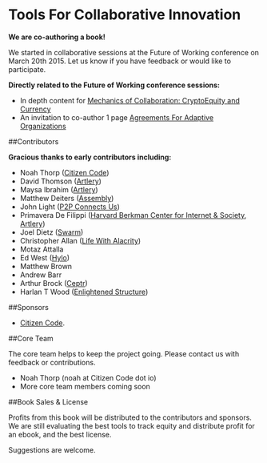 # Tools For Collaborative Innovation

**We are co-authoring a book!**

We started in collaborative sessions at the Future of Working conference on March 20th 2015. Let us know if you have feedback or would like to participate.

**Directly related to the Future of Working conference sessions:**

* In depth content for [Mechanics of Collaboration: CryptoEquity and Currency](cryptoequity-cobudgeting-currency.md)
* An invitation to co-author 1 page [Agreements For Adaptive Organizations](agreements_for_adaptive_organizations.md)

##Contributors

**Gracious thanks to early contributors including:**
    
* Noah Thorp ([Citizen Code](http://citizencode.io))
* David Thomson ([Artlery](http://artlery.com))
* Maysa Ibrahim ([Artlery](http://artlery.com)) 
* Matthew Deiters ([Assembly](http://assembly.com))
* John Light ([P2P Connects Us](http://p2pconnects.us))
* Primavera De Filippi ([Harvard Berkman Center for Internet & Society](http://cyber.law.harvard.edu), [Artlery](http://artlery.com))
* Joel Dietz ([Swarm](http://swarm.fund))
* Christopher Allan ([Life With Alacrity](http://www.lifewithalacrity.com))
* Motaz Attalla
* Ed West ([Hylo](http://Hylo.com))
* Matthew Brown
* Andrew Barr
* Arthur Brock ([Ceptr](http://ceptr.org))
* Harlan T Wood ([Enlightened Structure](http://EnlightenedStructure.net))



##Sponsors
* [Citizen Code](http://citizencode.io). 

##Core Team

The core team helps to keep the project going. Please contact us with feedback or contributions. 

* Noah Thorp (noah at Citizen Code dot io)
* More core team members coming soon

##Book Sales & License

Profits from this book will be distributed to the contributors and sponsors. We are still evaluating the best tools to track equity and distribute profit for an ebook, and the best license.

Suggestions are welcome.
